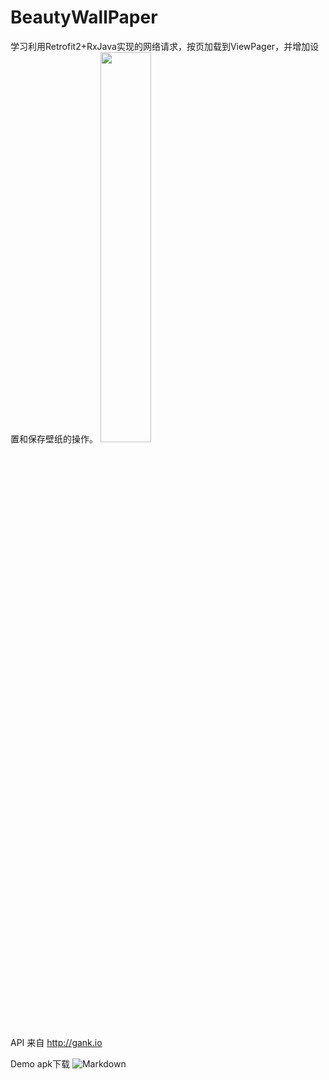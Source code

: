 # BeautyWallPaper
学习利用Retrofit2+RxJava实现的网络请求，按页加载到ViewPager，并增加设置和保存壁纸的操作。
<img src="art/device-2017-04-12-141800.gif" width=40%></img>

API 来自 http://gank.io

Demo apk下载
![Markdown](http://i4.buimg.com/1949/274476136d450305.png)
